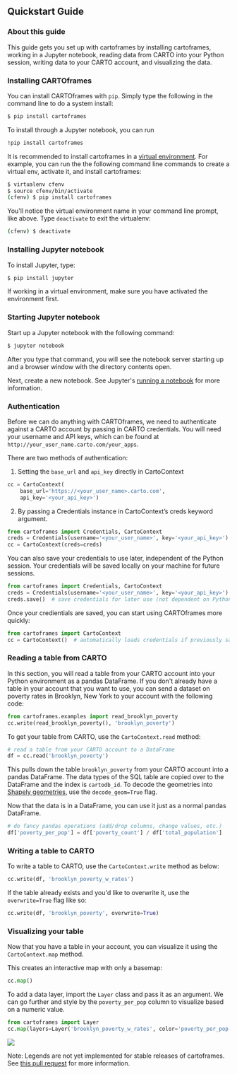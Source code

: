 ## Quickstart Guide

### About this guide

This guide gets you set up with cartoframes by installing cartoframes, working in a Jupyter notebook, reading data from CARTO into your Python session, writing data to your CARTO account, and visualizing the data.

### Installing CARTOframes

You can install CARTOframes with `pip`. Simply type the following in the command line to do a system install:

```bash
$ pip install cartoframes
```
To install through a Jupyter notebook, you can run

```bash
!pip install cartoframes
```

It is recommended to install cartoframes in a [virtual environment](http://docs.python-guide.org/en/latest/dev/virtualenvs/). For example, you can run the the following command line commands to create a virtual env, activate it, and install cartoframes:

```bash
$ virtualenv cfenv
$ source cfenv/bin/activate
(cfenv) $ pip install cartoframes
```

You'll notice the virtual environment name in your command line prompt, like above. Type `deactivate` to exit the virtualenv:

```bash
(cfenv) $ deactivate
```

### Installing Jupyter notebook

To install Jupyter, type:

```bash
$ pip install jupyter
```

If working in a virtual environment, make sure you have activated the environment first.

### Starting Jupyter notebook

Start up a Jupyter notebook with the following command:

```bash
$ jupyter notebook
```

After you type that command, you will see the notebook server starting up and a browser window with the directory contents open.

Next, create a new notebook. See Jupyter's [running a notebook](https://jupyter.readthedocs.io/en/latest/running.html#running) for more information.

### Authentication

Before we can do anything with CARTOframes, we need to authenticate against a CARTO account by passing in CARTO credentials. You will need your username and API keys, which can be found at `http://your_user_name.carto.com/your_apps`.

There are two methods of authentication:

1. Setting the `base_url` and `api_key` directly in CartoContext

```python
cc = CartoContext(
    base_url='https://<your_user_name>.carto.com',
    api_key='<your_api_key>')
```

2. By passing a Credentials instance in CartoContext’s creds keyword argument.

```python
from cartoframes import Credentials, CartoContext
creds = Credentials(username='<your_user_name>', key='<your_api_key>')
cc = CartoContext(creds=creds)
```

You can also save your credentials to use later, independent of the Python session. Your credentials will be saved locally on your machine for future sessions.

```python
from cartoframes import Credentials, CartoContext
creds = Credentials(username='<your_user_name>', key='<your_api_key>')
creds.save()  # save credentials for later use (not dependent on Python session)
```

Once your credientials are saved, you can start using CARTOframes more quickly:

```python
from cartoframes import CartoContext
cc = CartoContext()  # automatically loads credentials if previously saved
```

### Reading a table from CARTO

In this section, you will read a table from your CARTO account into your Python environment as a pandas DataFrame. If you don't already have a table in your account that you want to use, you can send a dataset on poverty rates in Brooklyn, New York to your account with the following code:

```python
from cartoframes.examples import read_brooklyn_poverty
cc.write(read_brooklyn_poverty(), 'brooklyn_poverty')
```

To get your table from CARTO, use the `CartoContext.read` method:

```python
# read a table from your CARTO account to a DataFrame
df = cc.read('brooklyn_poverty')
```

This pulls down the table `brooklyn_poverty` from your CARTO account into a pandas DataFrame. The data types of the SQL table are copied over to the DataFrame and the index is `cartodb_id`. To decode the geometries into [Shapely geometries](https://toblerity.org/shapely/project.html), use the `decode_geom=True` flag.

Now that the data is in a DataFrame, you can use it just as a normal pandas DataFrame.

```python
# do fancy pandas operations (add/drop columns, change values, etc.)
df['poverty_per_pop'] = df['poverty_count'] / df['total_population']
```


### Writing a table to CARTO

To write a table to CARTO, use the `CartoContext.write` method as below:

```python
cc.write(df, 'brooklyn_poverty_w_rates')
```

If the table already exists and you'd like to overwrite it, use the `overwrite=True` flag like so:

```python
cc.write(df, 'brooklyn_poverty', overwrite=True)
```

### Visualizing your table

Now that you have a table in your account, you can visualize it using the `CartoContext.map` method.

This creates an interactive map with only a basemap:

```python
cc.map()
```

To add a data layer, import the `Layer` class and pass it as an argument. We can go further and style by the `poverty_per_pop` column to visualize based on a numeric value.

```python
from cartoframes import Layer
cc.map(layers=Layer('brooklyn_poverty_w_rates', color='poverty_per_pop'))
```

![](../img/guides/01-brooklyn_poverty.png)

Note: Legends are not yet implemented for stable releases of cartoframes. See [this pull request](https://github.com/CartoDB/cartoframes/pull/184) for more information.
